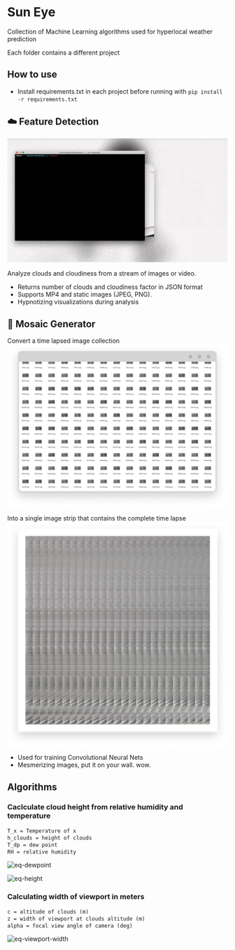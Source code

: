 # Sun Eye
Collection of Machine Learning algorithms used for hyperlocal weather prediction

Each folder contains a different project

## How to use

- Install requirements.txt in each project before running with `pip install -r requirements.txt`

## :cloud: Feature Detection

![Preview of Feature Detection](docs/assets/feature-detection-preview.gif)

Analyze clouds and cloudiness from a stream of images or video.
 - Returns number of clouds and cloudiness factor in JSON format
 - Supports MP4 and static images (JPEG, PNG).
 - Hypnotizing visualizations during analysis

## :bento: Mosaic Generator

Convert a time lapsed image collection
![Preview of Feature Detection](docs/assets/mosaic-before.png)

Into a single image strip that contains the complete time lapse
![Preview of Feature Detection](docs/assets/mosaic-result.png)

 - Used for training Convolutional Neural Nets
 - Mesmerizing images, put it on your wall. wow.

## Algorithms

### Caclculate cloud height from relative humidity and temperature
```
T_x = Temperature of x
h_clouds = height of clouds
T_dp = dew point
RH = relative humidity
```
![eq-dewpoint](https://latex.codecogs.com/svg.latex?\Large&space;T_{dp}=T_{air}-\frac{100-RH}{5})

![eq-height](https://latex.codecogs.com/svg.latex?\Large&space;h_{clouds}=\frac{T_{air}-T_{dp}}{0.00802})


### Calculating width of viewport in meters
```
c = altitude of clouds (m)
z = width of viewport at clouds altitude (m)
alpha = focal view angle of camera (deg)
```

![eq-viewport-width](https://latex.codecogs.com/svg.latex?\Large&space;z=\frac{c*tan(\alpha)}{2})
